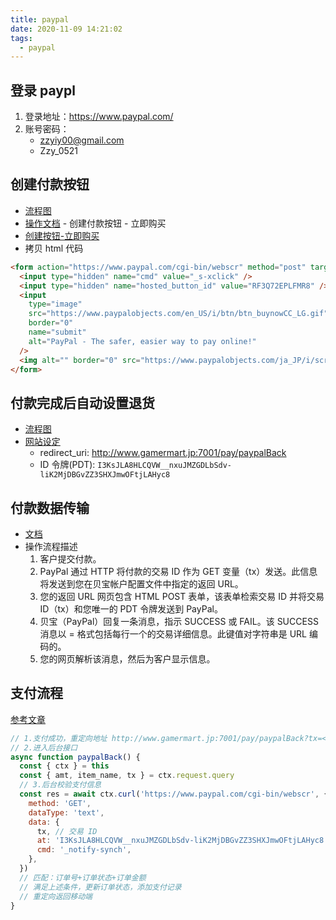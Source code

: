```yaml
---
title: paypal
date: 2020-11-09 14:21:02
tags:
  - paypal
---
```


## 登录 paypl

1. 登录地址：https://www.paypal.com/
2. 账号密码：
   - zzyiy00@gmail.com
   - Zzy_0521

## 创建付款按钮

- [流程图](https://www.paypal.com/jp/webapps/mpp/developer/paypal-button/integration)
- [操作文档](https://developer.paypal.com/docs/integration/web/) - 创建付款按钮 - 立即购买
- [创建按钮-立即购买](https://www.paypal.com/buttons/)
- 拷贝 html 代码

```html
<form action="https://www.paypal.com/cgi-bin/webscr" method="post" target="_top">
  <input type="hidden" name="cmd" value="_s-xclick" />
  <input type="hidden" name="hosted_button_id" value="RF3Q72EPLFMR8" />
  <input
    type="image"
    src="https://www.paypalobjects.com/en_US/i/btn/btn_buynowCC_LG.gif"
    border="0"
    name="submit"
    alt="PayPal - The safer, easier way to pay online!"
  />
  <img alt="" border="0" src="https://www.paypalobjects.com/ja_JP/i/scr/pixel.gif" width="1" height="1" />
</form>
```

## 付款完成后自动设置退货

- [流程图](https://www.paypal.com/jp/webapps/mpp/developer/paypal-button/checkout-setting)
- [网站设定](https://www.paypal.com/businessmanage/account/website)
  - redirect_uri: http://www.gamermart.jp:7001/pay/paypalBack
  - ID 令牌(PDT): `I3KsJLA8HLCQVW__nxuJMZGDLbSdv-liK2MjDBGvZZ3SHXJmwOFtjLAHyc8`

## 付款数据传输

- [文档](https://developer.paypal.com/docs/api-basics/notifications/payment-data-transfer/#)
- 操作流程描述
  1.  客户提交付款。
  2.  PayPal 通过 HTTP 将付款的交易 ID 作为 GET 变量（tx）发送。此信息将发送到您在贝宝帐户配置文件中指定的返回 URL。
  3.  您的返回 URL 网页包含 HTML POST 表单，该表单检索交易 ID 并将交易 ID（tx）和您唯一的 PDT 令牌发送到 PayPal。
  4.  贝宝（PayPal）回复一条消息，指示 SUCCESS 或 FAIL。该 SUCCESS 消息以<Key> = <Value>格式包括每行一个的交易详细信息。此键值对字符串是 URL 编码的。
  5.  您的网页解析该消息，然后为客户显示信息。

## 支付流程

[参考文章](https://blog.csdn.net/xuzm66/article/details/51887496)

```js
// 1.支付成功，重定向地址 http://www.gamermart.jp:7001/pay/paypalBack?tx=<tx>&amt=<amt>&item_name=<item_name>
// 2.进入后台接口
async function paypalBack() {
  const { ctx } = this
  const { amt, item_name, tx } = ctx.request.query
  // 3.后台校验支付信息
  const res = await ctx.curl('https://www.paypal.com/cgi-bin/webscr', {
    method: 'GET',
    dataType: 'text',
    data: {
      tx, // 交易 ID
      at: 'I3KsJLA8HLCQVW__nxuJMZGDLbSdv-liK2MjDBGvZZ3SHXJmwOFtjLAHyc8', //  PDT 令牌
      cmd: '_notify-synch',
    },
  })
  // 匹配：订单号+订单状态+订单金额
  // 满足上述条件，更新订单状态，添加支付记录
  // 重定向返回移动端
}
```
